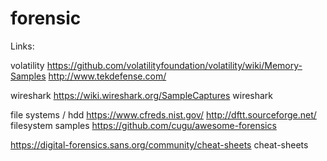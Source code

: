 # forensic

Links:

volatility
				https://github.com/volatilityfoundation/volatility/wiki/Memory-Samples
				http://www.tekdefense.com/

wireshark
				https://wiki.wireshark.org/SampleCaptures  wireshark


file systems / hdd 
				https://www.cfreds.nist.gov/
				http://dftt.sourceforge.net/    filesystem samples
				https://github.com/cugu/awesome-forensics



https://digital-forensics.sans.org/community/cheat-sheets    cheat-sheets
